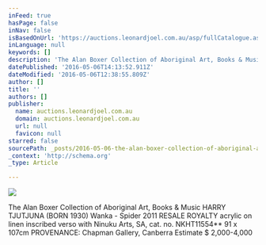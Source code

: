 ```yaml
---
inFeed: true
hasPage: false
inNav: false
isBasedOnUrl: 'https://auctions.leonardjoel.com.au/asp/fullCatalogue.asp?salelot=LJ8140+++++5+&refno=40405264&saletype='
inLanguage: null
keywords: []
description: 'The Alan Boxer Collection of Aboriginal Art, Books & Music HARRY TJUTJUNA (BORN 1930) Wanka - Spider 2011 RESALE ROYALTY acrylic on linen inscribed verso with Ninuku Arts, SA, cat. no. NKHT11554** 91 x 107cm PROVENANCE: Chapman Gallery, Canberra Estimate $ 2,000-4,000'
datePublished: '2016-05-06T14:13:52.911Z'
dateModified: '2016-05-06T12:38:55.809Z'
author: []
title: ''
authors: []
publisher:
  name: auctions.leonardjoel.com.au
  domain: auctions.leonardjoel.com.au
  url: null
  favicon: null
starred: false
sourcePath: _posts/2016-05-06-the-alan-boxer-collection-of-aboriginal-art-books-and-music-h.md
_context: 'http://schema.org'
_type: Article

---
```

![](https://the-grid-user-content.s3-us-west-2.amazonaws.com/0910691d-e9f0-4725-9508-159cdacd6fc6.jpg)

The Alan Boxer Collection of Aboriginal Art, Books & Music HARRY TJUTJUNA (BORN 1930) Wanka - Spider 2011 RESALE ROYALTY acrylic on linen inscribed verso with Ninuku Arts, SA, cat. no. NKHT11554\*\* 91 x 107cm PROVENANCE: Chapman Gallery, Canberra Estimate $ 2,000-4,000